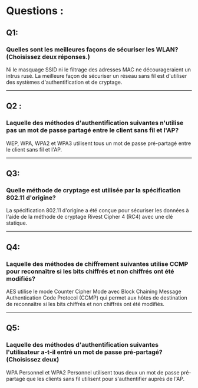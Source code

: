
# Questions : 

## Q1:

### Quelles sont les meilleures façons de sécuriser les WLAN? (Choisissez deux réponses.)

Ni le masquage SSID ni le filtrage des adresses MAC ne décourageraient un intrus rusé. La meilleure façon de sécuriser un réseau sans fil est d'utiliser des systèmes d'authentification et de cryptage.


---


## Q2 :

### Laquelle des méthodes d'authentification suivantes n'utilise pas un mot de passe partagé entre le client sans fil et l'AP?

WEP, WPA, WPA2 et WPA3 utilisent tous un mot de passe pré-partagé entre le client sans fil et l'AP.



----

## Q3:

### Quelle méthode de cryptage est utilisée par la spécification 802.11 d'origine?

La spécification 802.11 d'origine a été conçue pour sécuriser les données à l'aide de la méthode de cryptage Rivest Cipher 4 (RC4) avec une clé statique.


----


## Q4:

### Laquelle des méthodes de chiffrement suivantes utilise CCMP pour reconnaître si les bits chiffrés et non chiffrés ont été modifiés?


AES utilise le mode Counter Cipher Mode avec Block Chaining Message Authentication Code Protocol (CCMP) qui permet aux hôtes de destination de reconnaître si les bits chiffrés et non chiffrés ont été modifiés.


---

## Q5:

### Laquelle des méthodes d'authentification suivantes l'utilisateur a-t-il entré un mot de passe pré-partagé? (Choisissez deux)

WPA Personnel et WPA2 Personnel utilisent tous deux un mot de passe pré-partagé que les clients sans fil utilisent pour s'authentifier auprès de l'AP.





